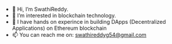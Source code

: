 - 👋 Hi, I’m SwathiReddy.
- 👀 I’m interested in blockchain technology.
- 🌱 I have hands on experince in building DApps (Decentralized Applications) on Ethereum blockchain
- 📫 You can reach me on: swathireddyg54@gmail.com

<!---
swathireddy26/swathireddy26 is a ✨ special ✨ repository because its `README.md` (this file) appears on your GitHub profile.
You can click the Preview link to take a look at your changes.
--->
